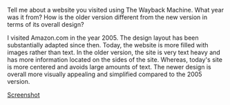 Tell me about a website you visited using The Wayback Machine. What year was it from? How is the older version different from the new version in terms of its overall design?

I visited Amazon.com in the year 2005. The design layout has been substantially adapted since then. Today, the website is more filled with images rather than text.
In the older version, the site is very text heavy and has more information located on the sides of the site. Whereas, today's site is more centered and avoids large amounts of text.
The newer design is overall more visually appealing and simplified compared to the 2005 version.


[Screenshot](./images/Screenshot.png)